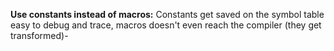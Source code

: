 **Use constants instead of macros:** Constants get saved on the symbol table easy to debug and trace, macros doesn't even reach the compiler (they get transformed)-

